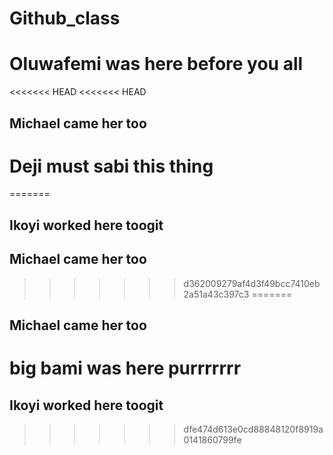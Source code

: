 # Github_class

# Oluwafemi was here before you all

<<<<<<< HEAD
<<<<<<< HEAD
## Michael came her too

# Deji must sabi this thing
=======
## Ikoyi worked here toogit 
## Michael came her too
>>>>>>> d362009279af4d3f49bcc7410eb2a51a43c397c3
=======
## Michael came her too

# big bami was here purrrrrrr

## Ikoyi worked here toogit 

>>>>>>> dfe474d613e0cd88848120f8919a0141860799fe
